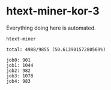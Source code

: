 # htext-miner-kor-3

Everything doing here is automated.

```
htext-miner

total: 4988/9855 (50.61390157280569%)

job0: 901
job1: 1044
job2: 982
job3: 1078
job4: 983
```